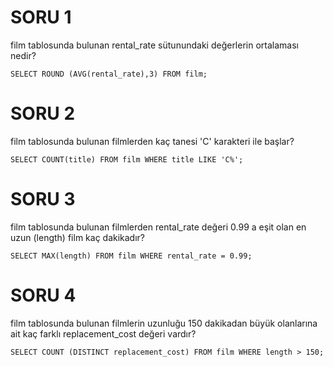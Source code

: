 # SORU 1
film tablosunda bulunan rental_rate sütunundaki değerlerin ortalaması nedir?
```
SELECT ROUND (AVG(rental_rate),3) FROM film;
```

# SORU 2
film tablosunda bulunan filmlerden kaç tanesi 'C' karakteri ile başlar?
```
SELECT COUNT(title) FROM film WHERE title LIKE 'C%';
```

# SORU 3
film tablosunda bulunan filmlerden rental_rate değeri 0.99 a eşit olan en uzun (length) film kaç dakikadır?
```
SELECT MAX(length) FROM film WHERE rental_rate = 0.99;
```

# SORU 4
film tablosunda bulunan filmlerin uzunluğu 150 dakikadan büyük olanlarına ait kaç farklı replacement_cost değeri vardır?
```
SELECT COUNT (DISTINCT replacement_cost) FROM film WHERE length > 150;
```